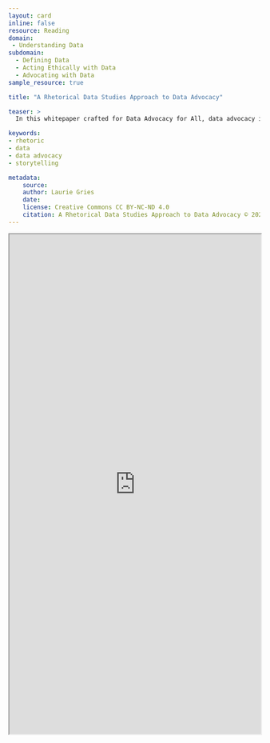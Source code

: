 ```yaml
---
layout: card
inline: false
resource: Reading
domain: 
 - Understanding Data
subdomain:
  - Defining Data
  - Acting Ethically with Data
  - Advocating with Data
sample_resource: true

title: "A Rhetorical Data Studies Approach to Data Advocacy"

teaser: >
  In this whitepaper crafted for Data Advocacy for All, data advocacy is defined and explained as a deeply rhetorical and ethical action while rhetorical data studies is forwarded as a critical and constructive framework for helping students negotiate the rhetorical politics of accountability--the struggle over how to ethically collect, process, and deploy data, alongside narratives and other rhetorical strategies, to account for ongoing injustices in attempt to fight for social change. 

keywords:
- rhetoric
- data
- data advocacy
- storytelling

metadata:
    source:
    author: Laurie Gries
    date:
    license: Creative Commons CC BY-NC-ND 4.0 
    citation: A Rhetorical Data Studies Approach to Data Advocacy © 2024 by Laurie Gries is licensed under CC BY-NC-ND 4.0 
---
```


<iframe width="100%" height="1000" src="https://da4asandbox.github.io/curricularsite/assets/pdf/A-Rhetorical-Data-Studies-Approach-to-Data-Advocacy.pdf" allowfullscreen>iFrame HERE</iframe>
